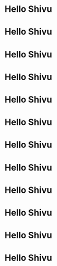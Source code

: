 <h1> Hello Shivu </h1>

<h1> Hello Shivu </h1>
<h1> Hello Shivu </h1>
<h1> Hello Shivu </h1>
<h1> Hello Shivu </h1>
<h1> Hello Shivu </h1>
<h1> Hello Shivu </h1>
<h1> Hello Shivu </h1>
<h1> Hello Shivu </h1>
<h1> Hello Shivu </h1>
<h1> Hello Shivu </h1>
<h1> Hello Shivu </h1>













